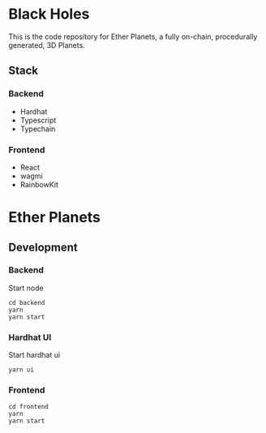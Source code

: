 # Black Holes

This is the code repository for Ether Planets, a fully on-chain, procedurally generated, 3D Planets. 

## Stack

### Backend

- Hardhat
- Typescript
- Typechain

### Frontend

- React
- wagmi
- RainbowKit

# Ether Planets

## Development

### Backend

Start node

```
cd backend
yarn
yarn start
```

### Hardhat UI

Start hardhat ui

```
yarn ui
```

### Frontend

```
cd frontend
yarn
yarn start
```
